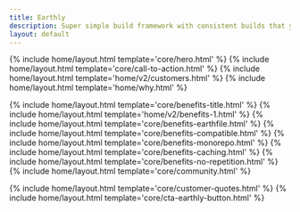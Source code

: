 ```yaml
---
title: Earthly
description: Super simple build framework with consistent builds that you write once and run anywhere – on your laptop, remote, and in any CI.
layout: default
---
```


{% include home/layout.html template='core/hero.html' %}
{% include home/layout.html template='core/call-to-action.html' %}
{% include home/layout.html template='home/v2/customers.html' %}
{% include home/layout.html template='home/why.html' %}

{% include home/layout.html template='core/benefits-title.html' %}
{% include home/layout.html template='home/v2/benefits-1.html' %}
{% include home/layout.html template='core/benefits-earthfile.html' %}
{% include home/layout.html template='core/benefits-compatible.html' %}
{% include home/layout.html template='core/benefits-monorepo.html' %}
{% include home/layout.html template='core/benefits-caching.html' %}
{% include home/layout.html template='core/benefits-no-repetition.html' %}
{% include home/layout.html template='core/community.html' %}

{% include home/layout.html template='core/customer-quotes.html' %}
{% include home/layout.html template='core/cta-earthly-button.html' %}
